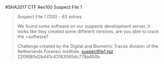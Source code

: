 #SHA2017 CTF Rev100 Suspect File 1

>Suspect File 1 (100) - 63 solves
>
>We found some software on our suspects development server, it looks like they created some different versions, are you able to crack the >software?
>
>Challenge created by the Digital and Biometric Traces division of the Netherlands Forensic Institute.
> [suspectfile1.tgz](./suspectfile1.tgz)    220f680d2b441c43163065dc779a450b

